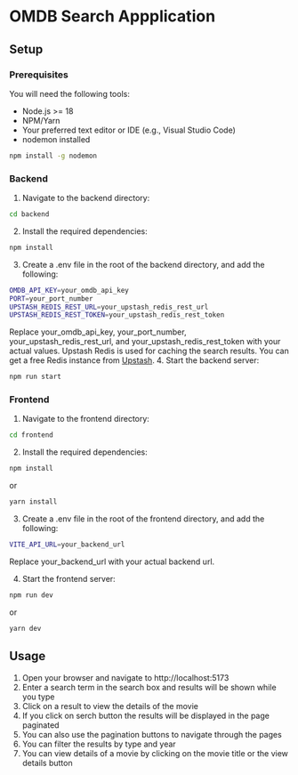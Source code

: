 # OMDB Search Appplication

## Setup

### Prerequisites

You will need the following tools:

- Node.js >= 18
- NPM/Yarn
- Your preferred text editor or IDE (e.g., Visual Studio Code)
- nodemon installed 
```bash
npm install -g nodemon
```

### Backend

1. Navigate to the backend directory:

```bash
cd backend
```

2. Install the required dependencies:


```bash
npm install
```

3. Create a .env file in the root of the backend directory, and add the following:
```bash
OMDB_API_KEY=your_omdb_api_key
PORT=your_port_number
UPSTASH_REDIS_REST_URL=your_upstash_redis_rest_url
UPSTASH_REDIS_REST_TOKEN=your_upstash_redis_rest_token
```

Replace your_omdb_api_key, your_port_number, your_upstash_redis_rest_url, and your_upstash_redis_rest_token with your actual values.
Upstash Redis is used for caching the search results. You can get a free Redis instance from [Upstash](https://console.upstash.com/).
4. Start the backend server:

```bash
npm run start
``` 

### Frontend

1. Navigate to the frontend directory:

```bash
cd frontend
```

2. Install the required dependencies:

```bash
npm install
```
or

```bash
yarn install
```

3. Create a .env file in the root of the frontend directory, and add the following:
```bash
VITE_API_URL=your_backend_url
```

Replace your_backend_url with your actual backend url.

4. Start the frontend server:

```bash
npm run dev
```

or

```bash
yarn dev
```

## Usage

1. Open your browser and navigate to http://localhost:5173
2. Enter a search term in the search box and results will be shown while you type
3. Click on a result to view the details of the movie
4. If you click on serch button the results will be displayed in the page paginated
5. You can also use the pagination buttons to navigate through the pages
6. You can filter the results by type and year
7. You can view details of a movie by clicking on the movie title or the view details button





